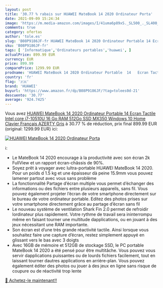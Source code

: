 ```yaml
---
layout: post
title: '30.77 % rabais sur HUAWEI MateBook 14 2020 Ordinateur Porta'
date: 2021-09-09 15:24:34
image: 'https://m.media-amazon.com/images/I/41uma6p89xS._SL500_._SL400_.jpg'
comments: true
category: ofertas
author: 'tole.es'
slug: 'B08P9186JF-fr HUAWEI MateBook 14 2020 Ordinateur Portable 14 Ecran...'
sku: 'B08P9186JF-fr'
tags: [ 'Informatique','Ordinateurs portables','huawei', ]
actualPrice: 899.99 EUR
currency: EUR
price: 899.99
comparePrice: 1299.99 EUR
prodname: 'HUAWEI MateBook 14 2020 Ordinateur Portable  14   Ecran Tactile  Intel core i7-10510U  16 Go RAM  512Go SSD  MX350  Windows 10 Home  Clavier Français AZERTY  Gris'
country: 'fr'
flag: '🇫🇷'
brand: 'HUAWEI'
buyurl: 'https://www.amazon.fr/dp/B08P9186JF/?tag=tolees0d-21'
descuento: '30.77'
average: '924.7425'
---
```


Vous avez [HUAWEI MateBook 14 2020 Ordinateur Portable  14   Ecran Tactile  Intel core i7-10510U  16 Go RAM  512Go SSD  MX350  Windows 10 Home  Clavier Français AZERTY  Gris](https://www.amazon.fr/dp/B08P9186JF/?tag=tolees0d-21)  à  30.77 % de réduction, prix final  899.99 EUR (original: 1299.99 EUR) ici:

[![HUAWEI MateBook 14 2020 Ordinateur Porta](https://m.media-amazon.com/images/I/41uma6p89xS._SL500_._SL400_.jpg)](https://www.amazon.fr/dp/B08P9186JF/?tag=tolees0d-21)

ℹ️:

- Le MateBook 14 2020 encourage à la productivité avec son écran 2k FullView et un rapport écran-châssis de 90%.
- Soyez prêt à voyager avec lultra-portable HUAWEI MateBook 14 2020. Pour un poids d 1.5 kg et une épaisseur dà peine 15.9mm vous pouvez lamener partout avec vous sans problème
- La fonctionnalité Partage d’écran multiple vous permet d’échanger des informations ou des fichiers entre plusieurs appareils, sans fil. Vous pouvez également projeter l’écran de votre smartphone directement sur le bureau de votre ordinateur portable. Editez des photos prises sur votre smartphone directement grâce au partage d’écran sans fil
- Le nouveau système de ventilation Shark Fin 2.0 permet de refroidir lordinateur plus rapidement. Votre rythme de travail sera ininterrompu même en faisant tourner une multitude dapplications, ou en jouant à des jeux nécessitant une RAM importante.
- Son écran est d’une très grande réactivité tactile. Ainsi lorsque vous souhaitez faire une capture d’écran, restez simplement appuyé en glissant vers le bas avec 3 doigts
- Avec 16GB de mémoire et 512GB de stockage SSD, le PC portable MateBook 14 2020 a été pensé pour être multitâche. Vous pouvez vous servir dapplications puissantes ou de lourds fichiers facilement, tout en laissant tourner dautres applications en arrière-plan. Vous pouvez également éditer des photos ou jouer à des jeux en ligne sans risque de coupure ou de réactivité trop lente

[🛒 Achetez-le maintenant!!](https://www.amazon.fr/dp/B08P9186JF/?tag=tolees0d-21)

